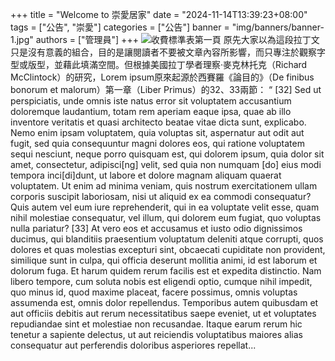 +++
title = "Welcome to 崇愛居家"
date = "2024-11-14T13:39:23+08:00"
tags = ["公告", "崇愛"]
categories = ["公告"]
banner = "img/banners/banner-1.jpg"
authors = ["管理員"]
+++
![收費標準表第一頁](../../img/serv_list_1.png "收費標準表第一頁")
原先大家以為這段拉丁文只是沒有意義的組合，目的是讓閱讀者不要被文章內容所影響，而只專注於觀察字型或版型，並藉此填滿空間。但根據美國拉丁學者理察·麥克林托克（Richard McClintock）的研究，Lorem ipsum原來起源於西賽羅《論目的》（De finibus bonorum et malorum）第一章（Liber Primus）的32、33兩節：
“	[32] Sed ut perspiciatis, unde omnis iste natus error sit voluptatem accusantium doloremque laudantium, totam rem aperiam eaque ipsa, quae ab illo inventore veritatis et quasi architecto beatae vitae dicta sunt, explicabo. Nemo enim ipsam voluptatem, quia voluptas sit, aspernatur aut odit aut fugit, sed quia consequuntur magni dolores eos, qui ratione voluptatem sequi nesciunt, neque porro quisquam est, qui dolorem ipsum, quia dolor sit amet, consectetur, adipisci[ng] velit, sed quia non numquam [do] eius modi tempora inci[di]dunt, ut labore et dolore magnam aliquam quaerat voluptatem. Ut enim ad minima veniam, quis nostrum exercitationem ullam corporis suscipit laboriosam, nisi ut aliquid ex ea commodi consequatur? Quis autem vel eum iure reprehenderit, qui in ea voluptate velit esse, quam nihil molestiae consequatur, vel illum, qui dolorem eum fugiat, quo voluptas nulla pariatur?
[33] At vero eos et accusamus et iusto odio dignissimos ducimus, qui blanditiis praesentium voluptatum deleniti atque corrupti, quos dolores et quas molestias excepturi sint, obcaecati cupiditate non provident, similique sunt in culpa, qui officia deserunt mollitia animi, id est laborum et dolorum fuga. Et harum quidem rerum facilis est et expedita distinctio. Nam libero tempore, cum soluta nobis est eligendi optio, cumque nihil impedit, quo minus id, quod maxime placeat, facere possimus, omnis voluptas assumenda est, omnis dolor repellendus. Temporibus autem quibusdam et aut officiis debitis aut rerum necessitatibus saepe eveniet, ut et voluptates repudiandae sint et molestiae non recusandae. Itaque earum rerum hic tenetur a sapiente delectus, ut aut reiciendis voluptatibus maiores alias consequatur aut perferendis doloribus asperiores repellat...

